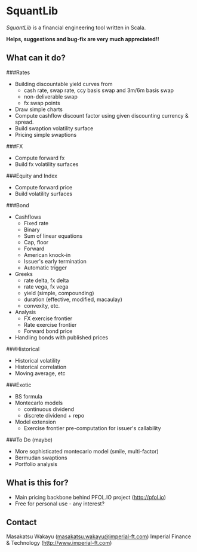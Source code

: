 SquantLib
=========

*SquantLib* is a financial engineering tool written in Scala.

**Helps, suggestions and bug-fix are very much appreciated!!**

## What can it do?
###Rates
* Building discountable yield curves from
  * cash rate, swap rate, ccy basis swap and 3m/6m basis swap
  * non-deliverable swap
  * fx swap points
* Draw simple charts
* Compute cashflow discount factor using given discounting currency & spread.
* Build swaption volatility surface
* Pricing simple swaptions

###FX
* Compute forward fx
* Build fx volatility surfaces

###Equity and Index
* Compute forward price
* Build volatility surfaces

###Bond
* Cashflows
  * Fixed rate
  * Binary
  * Sum of linear equations
  * Cap, floor
  * Forward
  * American knock-in
  * Issuer's early termination
  * Automatic trigger
* Greeks
  * rate delta, fx delta
  * rate vega, fx vega
  * yield (simple, compounding)
  * duration (effective, modified, macaulay)
  * convexity, etc.
* Analysis
  * FX exercise frontier
  * Rate exercise frontier
  * Forward bond price
* Handling bonds with published prices

###Historical
* Historical volatility
* Historical correlation
* Moving average, etc

###Exotic
* BS formula
* Montecarlo models
  * continuous dividend
  * discrete dividend + repo
* Model extension
  * Exercise frontier pre-computation for issuer's callability

###To Do (maybe)
* More sophisticated montecarlo model (smile, multi-factor)
* Bermudan swaptions
* Portfolio analysis

## What is this for?
* Main pricing backbone behind PFOL.IO project (http://pfol.io)
* Free for personal use - any interest?
 
## Contact
Masakatsu Wakayu (masakatsu.wakayu@imperial-ft.com)
Imperial Finance & Technology (http://www.imperial-ft.com)
